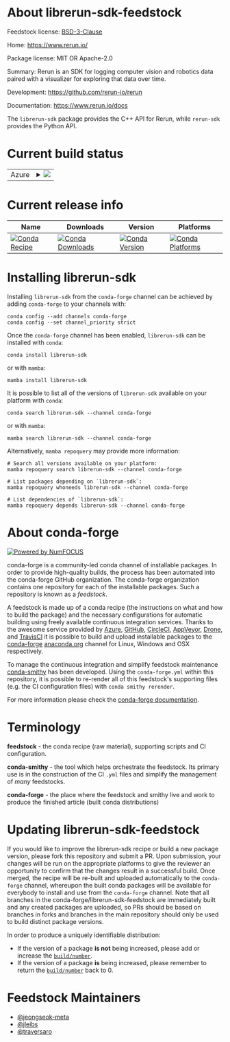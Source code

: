 About librerun-sdk-feedstock
============================

Feedstock license: [BSD-3-Clause](https://github.com/conda-forge/librerun-sdk-feedstock/blob/main/LICENSE.txt)

Home: https://www.rerun.io/

Package license: MIT OR Apache-2.0

Summary: Rerun is an SDK for logging computer vision and robotics data paired with a visualizer for exploring that data over time.

Development: https://github.com/rerun-io/rerun

Documentation: https://www.rerun.io/docs

The `librerun-sdk` package provides the C++ API for Rerun, while `rerun-sdk` provides the Python API.


Current build status
====================


<table>
    
  <tr>
    <td>Azure</td>
    <td>
      <details>
        <summary>
          <a href="https://dev.azure.com/conda-forge/feedstock-builds/_build/latest?definitionId=21888&branchName=main">
            <img src="https://dev.azure.com/conda-forge/feedstock-builds/_apis/build/status/librerun-sdk-feedstock?branchName=main">
          </a>
        </summary>
        <table>
          <thead><tr><th>Variant</th><th>Status</th></tr></thead>
          <tbody><tr>
              <td>linux_64_libarrow17.0</td>
              <td>
                <a href="https://dev.azure.com/conda-forge/feedstock-builds/_build/latest?definitionId=21888&branchName=main">
                  <img src="https://dev.azure.com/conda-forge/feedstock-builds/_apis/build/status/librerun-sdk-feedstock?branchName=main&jobName=linux&configuration=linux%20linux_64_libarrow17.0" alt="variant">
                </a>
              </td>
            </tr><tr>
              <td>linux_64_libarrow18.1</td>
              <td>
                <a href="https://dev.azure.com/conda-forge/feedstock-builds/_build/latest?definitionId=21888&branchName=main">
                  <img src="https://dev.azure.com/conda-forge/feedstock-builds/_apis/build/status/librerun-sdk-feedstock?branchName=main&jobName=linux&configuration=linux%20linux_64_libarrow18.1" alt="variant">
                </a>
              </td>
            </tr><tr>
              <td>linux_64_libarrow19.0</td>
              <td>
                <a href="https://dev.azure.com/conda-forge/feedstock-builds/_build/latest?definitionId=21888&branchName=main">
                  <img src="https://dev.azure.com/conda-forge/feedstock-builds/_apis/build/status/librerun-sdk-feedstock?branchName=main&jobName=linux&configuration=linux%20linux_64_libarrow19.0" alt="variant">
                </a>
              </td>
            </tr><tr>
              <td>linux_64_libarrow20.0</td>
              <td>
                <a href="https://dev.azure.com/conda-forge/feedstock-builds/_build/latest?definitionId=21888&branchName=main">
                  <img src="https://dev.azure.com/conda-forge/feedstock-builds/_apis/build/status/librerun-sdk-feedstock?branchName=main&jobName=linux&configuration=linux%20linux_64_libarrow20.0" alt="variant">
                </a>
              </td>
            </tr><tr>
              <td>linux_aarch64_libarrow17.0</td>
              <td>
                <a href="https://dev.azure.com/conda-forge/feedstock-builds/_build/latest?definitionId=21888&branchName=main">
                  <img src="https://dev.azure.com/conda-forge/feedstock-builds/_apis/build/status/librerun-sdk-feedstock?branchName=main&jobName=linux&configuration=linux%20linux_aarch64_libarrow17.0" alt="variant">
                </a>
              </td>
            </tr><tr>
              <td>linux_aarch64_libarrow18.1</td>
              <td>
                <a href="https://dev.azure.com/conda-forge/feedstock-builds/_build/latest?definitionId=21888&branchName=main">
                  <img src="https://dev.azure.com/conda-forge/feedstock-builds/_apis/build/status/librerun-sdk-feedstock?branchName=main&jobName=linux&configuration=linux%20linux_aarch64_libarrow18.1" alt="variant">
                </a>
              </td>
            </tr><tr>
              <td>linux_aarch64_libarrow19.0</td>
              <td>
                <a href="https://dev.azure.com/conda-forge/feedstock-builds/_build/latest?definitionId=21888&branchName=main">
                  <img src="https://dev.azure.com/conda-forge/feedstock-builds/_apis/build/status/librerun-sdk-feedstock?branchName=main&jobName=linux&configuration=linux%20linux_aarch64_libarrow19.0" alt="variant">
                </a>
              </td>
            </tr><tr>
              <td>linux_aarch64_libarrow20.0</td>
              <td>
                <a href="https://dev.azure.com/conda-forge/feedstock-builds/_build/latest?definitionId=21888&branchName=main">
                  <img src="https://dev.azure.com/conda-forge/feedstock-builds/_apis/build/status/librerun-sdk-feedstock?branchName=main&jobName=linux&configuration=linux%20linux_aarch64_libarrow20.0" alt="variant">
                </a>
              </td>
            </tr><tr>
              <td>linux_ppc64le_libarrow17.0</td>
              <td>
                <a href="https://dev.azure.com/conda-forge/feedstock-builds/_build/latest?definitionId=21888&branchName=main">
                  <img src="https://dev.azure.com/conda-forge/feedstock-builds/_apis/build/status/librerun-sdk-feedstock?branchName=main&jobName=linux&configuration=linux%20linux_ppc64le_libarrow17.0" alt="variant">
                </a>
              </td>
            </tr><tr>
              <td>linux_ppc64le_libarrow18.1</td>
              <td>
                <a href="https://dev.azure.com/conda-forge/feedstock-builds/_build/latest?definitionId=21888&branchName=main">
                  <img src="https://dev.azure.com/conda-forge/feedstock-builds/_apis/build/status/librerun-sdk-feedstock?branchName=main&jobName=linux&configuration=linux%20linux_ppc64le_libarrow18.1" alt="variant">
                </a>
              </td>
            </tr><tr>
              <td>linux_ppc64le_libarrow19.0</td>
              <td>
                <a href="https://dev.azure.com/conda-forge/feedstock-builds/_build/latest?definitionId=21888&branchName=main">
                  <img src="https://dev.azure.com/conda-forge/feedstock-builds/_apis/build/status/librerun-sdk-feedstock?branchName=main&jobName=linux&configuration=linux%20linux_ppc64le_libarrow19.0" alt="variant">
                </a>
              </td>
            </tr><tr>
              <td>linux_ppc64le_libarrow20.0</td>
              <td>
                <a href="https://dev.azure.com/conda-forge/feedstock-builds/_build/latest?definitionId=21888&branchName=main">
                  <img src="https://dev.azure.com/conda-forge/feedstock-builds/_apis/build/status/librerun-sdk-feedstock?branchName=main&jobName=linux&configuration=linux%20linux_ppc64le_libarrow20.0" alt="variant">
                </a>
              </td>
            </tr><tr>
              <td>osx_64_libarrow17.0</td>
              <td>
                <a href="https://dev.azure.com/conda-forge/feedstock-builds/_build/latest?definitionId=21888&branchName=main">
                  <img src="https://dev.azure.com/conda-forge/feedstock-builds/_apis/build/status/librerun-sdk-feedstock?branchName=main&jobName=osx&configuration=osx%20osx_64_libarrow17.0" alt="variant">
                </a>
              </td>
            </tr><tr>
              <td>osx_64_libarrow18.1</td>
              <td>
                <a href="https://dev.azure.com/conda-forge/feedstock-builds/_build/latest?definitionId=21888&branchName=main">
                  <img src="https://dev.azure.com/conda-forge/feedstock-builds/_apis/build/status/librerun-sdk-feedstock?branchName=main&jobName=osx&configuration=osx%20osx_64_libarrow18.1" alt="variant">
                </a>
              </td>
            </tr><tr>
              <td>osx_64_libarrow19.0</td>
              <td>
                <a href="https://dev.azure.com/conda-forge/feedstock-builds/_build/latest?definitionId=21888&branchName=main">
                  <img src="https://dev.azure.com/conda-forge/feedstock-builds/_apis/build/status/librerun-sdk-feedstock?branchName=main&jobName=osx&configuration=osx%20osx_64_libarrow19.0" alt="variant">
                </a>
              </td>
            </tr><tr>
              <td>osx_64_libarrow20.0</td>
              <td>
                <a href="https://dev.azure.com/conda-forge/feedstock-builds/_build/latest?definitionId=21888&branchName=main">
                  <img src="https://dev.azure.com/conda-forge/feedstock-builds/_apis/build/status/librerun-sdk-feedstock?branchName=main&jobName=osx&configuration=osx%20osx_64_libarrow20.0" alt="variant">
                </a>
              </td>
            </tr><tr>
              <td>osx_arm64_libarrow17.0</td>
              <td>
                <a href="https://dev.azure.com/conda-forge/feedstock-builds/_build/latest?definitionId=21888&branchName=main">
                  <img src="https://dev.azure.com/conda-forge/feedstock-builds/_apis/build/status/librerun-sdk-feedstock?branchName=main&jobName=osx&configuration=osx%20osx_arm64_libarrow17.0" alt="variant">
                </a>
              </td>
            </tr><tr>
              <td>osx_arm64_libarrow18.1</td>
              <td>
                <a href="https://dev.azure.com/conda-forge/feedstock-builds/_build/latest?definitionId=21888&branchName=main">
                  <img src="https://dev.azure.com/conda-forge/feedstock-builds/_apis/build/status/librerun-sdk-feedstock?branchName=main&jobName=osx&configuration=osx%20osx_arm64_libarrow18.1" alt="variant">
                </a>
              </td>
            </tr><tr>
              <td>osx_arm64_libarrow19.0</td>
              <td>
                <a href="https://dev.azure.com/conda-forge/feedstock-builds/_build/latest?definitionId=21888&branchName=main">
                  <img src="https://dev.azure.com/conda-forge/feedstock-builds/_apis/build/status/librerun-sdk-feedstock?branchName=main&jobName=osx&configuration=osx%20osx_arm64_libarrow19.0" alt="variant">
                </a>
              </td>
            </tr><tr>
              <td>osx_arm64_libarrow20.0</td>
              <td>
                <a href="https://dev.azure.com/conda-forge/feedstock-builds/_build/latest?definitionId=21888&branchName=main">
                  <img src="https://dev.azure.com/conda-forge/feedstock-builds/_apis/build/status/librerun-sdk-feedstock?branchName=main&jobName=osx&configuration=osx%20osx_arm64_libarrow20.0" alt="variant">
                </a>
              </td>
            </tr><tr>
              <td>win_64_libarrow17.0</td>
              <td>
                <a href="https://dev.azure.com/conda-forge/feedstock-builds/_build/latest?definitionId=21888&branchName=main">
                  <img src="https://dev.azure.com/conda-forge/feedstock-builds/_apis/build/status/librerun-sdk-feedstock?branchName=main&jobName=win&configuration=win%20win_64_libarrow17.0" alt="variant">
                </a>
              </td>
            </tr><tr>
              <td>win_64_libarrow18.1</td>
              <td>
                <a href="https://dev.azure.com/conda-forge/feedstock-builds/_build/latest?definitionId=21888&branchName=main">
                  <img src="https://dev.azure.com/conda-forge/feedstock-builds/_apis/build/status/librerun-sdk-feedstock?branchName=main&jobName=win&configuration=win%20win_64_libarrow18.1" alt="variant">
                </a>
              </td>
            </tr><tr>
              <td>win_64_libarrow19.0</td>
              <td>
                <a href="https://dev.azure.com/conda-forge/feedstock-builds/_build/latest?definitionId=21888&branchName=main">
                  <img src="https://dev.azure.com/conda-forge/feedstock-builds/_apis/build/status/librerun-sdk-feedstock?branchName=main&jobName=win&configuration=win%20win_64_libarrow19.0" alt="variant">
                </a>
              </td>
            </tr><tr>
              <td>win_64_libarrow20.0</td>
              <td>
                <a href="https://dev.azure.com/conda-forge/feedstock-builds/_build/latest?definitionId=21888&branchName=main">
                  <img src="https://dev.azure.com/conda-forge/feedstock-builds/_apis/build/status/librerun-sdk-feedstock?branchName=main&jobName=win&configuration=win%20win_64_libarrow20.0" alt="variant">
                </a>
              </td>
            </tr>
          </tbody>
        </table>
      </details>
    </td>
  </tr>
</table>

Current release info
====================

| Name | Downloads | Version | Platforms |
| --- | --- | --- | --- |
| [![Conda Recipe](https://img.shields.io/badge/recipe-librerun--sdk-green.svg)](https://anaconda.org/conda-forge/librerun-sdk) | [![Conda Downloads](https://img.shields.io/conda/dn/conda-forge/librerun-sdk.svg)](https://anaconda.org/conda-forge/librerun-sdk) | [![Conda Version](https://img.shields.io/conda/vn/conda-forge/librerun-sdk.svg)](https://anaconda.org/conda-forge/librerun-sdk) | [![Conda Platforms](https://img.shields.io/conda/pn/conda-forge/librerun-sdk.svg)](https://anaconda.org/conda-forge/librerun-sdk) |

Installing librerun-sdk
=======================

Installing `librerun-sdk` from the `conda-forge` channel can be achieved by adding `conda-forge` to your channels with:

```
conda config --add channels conda-forge
conda config --set channel_priority strict
```

Once the `conda-forge` channel has been enabled, `librerun-sdk` can be installed with `conda`:

```
conda install librerun-sdk
```

or with `mamba`:

```
mamba install librerun-sdk
```

It is possible to list all of the versions of `librerun-sdk` available on your platform with `conda`:

```
conda search librerun-sdk --channel conda-forge
```

or with `mamba`:

```
mamba search librerun-sdk --channel conda-forge
```

Alternatively, `mamba repoquery` may provide more information:

```
# Search all versions available on your platform:
mamba repoquery search librerun-sdk --channel conda-forge

# List packages depending on `librerun-sdk`:
mamba repoquery whoneeds librerun-sdk --channel conda-forge

# List dependencies of `librerun-sdk`:
mamba repoquery depends librerun-sdk --channel conda-forge
```


About conda-forge
=================

[![Powered by
NumFOCUS](https://img.shields.io/badge/powered%20by-NumFOCUS-orange.svg?style=flat&colorA=E1523D&colorB=007D8A)](https://numfocus.org)

conda-forge is a community-led conda channel of installable packages.
In order to provide high-quality builds, the process has been automated into the
conda-forge GitHub organization. The conda-forge organization contains one repository
for each of the installable packages. Such a repository is known as a *feedstock*.

A feedstock is made up of a conda recipe (the instructions on what and how to build
the package) and the necessary configurations for automatic building using freely
available continuous integration services. Thanks to the awesome service provided by
[Azure](https://azure.microsoft.com/en-us/services/devops/), [GitHub](https://github.com/),
[CircleCI](https://circleci.com/), [AppVeyor](https://www.appveyor.com/),
[Drone](https://cloud.drone.io/welcome), and [TravisCI](https://travis-ci.com/)
it is possible to build and upload installable packages to the
[conda-forge](https://anaconda.org/conda-forge) [anaconda.org](https://anaconda.org/)
channel for Linux, Windows and OSX respectively.

To manage the continuous integration and simplify feedstock maintenance
[conda-smithy](https://github.com/conda-forge/conda-smithy) has been developed.
Using the ``conda-forge.yml`` within this repository, it is possible to re-render all of
this feedstock's supporting files (e.g. the CI configuration files) with ``conda smithy rerender``.

For more information please check the [conda-forge documentation](https://conda-forge.org/docs/).

Terminology
===========

**feedstock** - the conda recipe (raw material), supporting scripts and CI configuration.

**conda-smithy** - the tool which helps orchestrate the feedstock.
                   Its primary use is in the construction of the CI ``.yml`` files
                   and simplify the management of *many* feedstocks.

**conda-forge** - the place where the feedstock and smithy live and work to
                  produce the finished article (built conda distributions)


Updating librerun-sdk-feedstock
===============================

If you would like to improve the librerun-sdk recipe or build a new
package version, please fork this repository and submit a PR. Upon submission,
your changes will be run on the appropriate platforms to give the reviewer an
opportunity to confirm that the changes result in a successful build. Once
merged, the recipe will be re-built and uploaded automatically to the
`conda-forge` channel, whereupon the built conda packages will be available for
everybody to install and use from the `conda-forge` channel.
Note that all branches in the conda-forge/librerun-sdk-feedstock are
immediately built and any created packages are uploaded, so PRs should be based
on branches in forks and branches in the main repository should only be used to
build distinct package versions.

In order to produce a uniquely identifiable distribution:
 * If the version of a package **is not** being increased, please add or increase
   the [``build/number``](https://docs.conda.io/projects/conda-build/en/latest/resources/define-metadata.html#build-number-and-string).
 * If the version of a package **is** being increased, please remember to return
   the [``build/number``](https://docs.conda.io/projects/conda-build/en/latest/resources/define-metadata.html#build-number-and-string)
   back to 0.

Feedstock Maintainers
=====================

* [@jeongseok-meta](https://github.com/jeongseok-meta/)
* [@jleibs](https://github.com/jleibs/)
* [@traversaro](https://github.com/traversaro/)

